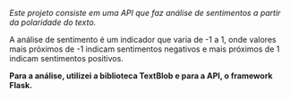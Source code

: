 *Este projeto consiste em uma API que faz análise de sentimentos a partir da polaridade do texto.*

A análise de sentimento é um indicador que varia de -1 a 1, onde valores mais próximos de -1 indicam sentimentos negativos e mais próximos de 1 indicam sentimentos positivos. 

**Para a análise, utilizei a biblioteca TextBlob e para a API, o framework Flask.**
